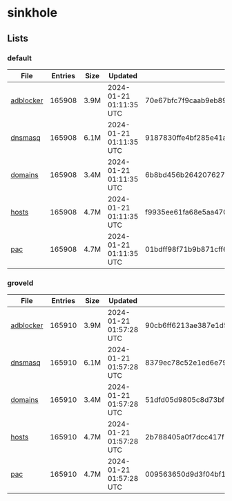 # sinkhole

## Lists

### default

|File|Entries|Size|Updated|Hash|
|-|-|-|-|-|
|[adblocker](https://raw.githubusercontent.com/groveld/sinkhole/lists/default/adblocker.txt)|165908|3.9M|2024-01-21 01:11:35 UTC|70e67bfc7f9caab9eb89c96b55de9372f02ed68dbd80d9fe1941d6a8dddee940|
|[dnsmasq](https://raw.githubusercontent.com/groveld/sinkhole/lists/default/dnsmasq.txt)|165908|6.1M|2024-01-21 01:11:35 UTC|9187830ffe4bf285e41afa50a1099706ef594d047496d04d150b77cb35d28a0c|
|[domains](https://raw.githubusercontent.com/groveld/sinkhole/lists/default/domains.txt)|165908|3.4M|2024-01-21 01:11:35 UTC|6b8bd456b264207627237cdca99be9a56cee8dbde093a48fbf265e4b35d3a518|
|[hosts](https://raw.githubusercontent.com/groveld/sinkhole/lists/default/hosts.txt)|165908|4.7M|2024-01-21 01:11:35 UTC|f9935ee61fa68e5aa4702e02b0318e26bebc351cd2a398bbc04419e4dced1006|
|[pac](https://raw.githubusercontent.com/groveld/sinkhole/lists/default/pac.txt)|165908|4.7M|2024-01-21 01:11:35 UTC|01bdff98f71b9b871cff678560c2659317ae6edab5fbc9a92925fb4cef0a77bd|

### groveld

|File|Entries|Size|Updated|Hash|
|-|-|-|-|-|
|[adblocker](https://raw.githubusercontent.com/groveld/sinkhole/lists/groveld/adblocker.txt)|165910|3.9M|2024-01-21 01:57:28 UTC|90cb6ff6213ae387e1d50901d87d6c5d396e2ec4fa4a7165af560781923d8d1e|
|[dnsmasq](https://raw.githubusercontent.com/groveld/sinkhole/lists/groveld/dnsmasq.txt)|165910|6.1M|2024-01-21 01:57:28 UTC|8379ec78c52e1ed6e7956a20c38343d1a651cfe92b7d6c2b9ceb00b53ec0ac40|
|[domains](https://raw.githubusercontent.com/groveld/sinkhole/lists/groveld/domains.txt)|165910|3.4M|2024-01-21 01:57:28 UTC|51dfd05d9805c8d73bf23b39034b70231f5298f60eece96f3e982549a063d7ea|
|[hosts](https://raw.githubusercontent.com/groveld/sinkhole/lists/groveld/hosts.txt)|165910|4.7M|2024-01-21 01:57:28 UTC|2b788405a0f7dcc417f8da2d17d26acf8655e02f695e00f10e193dcccc6be1c4|
|[pac](https://raw.githubusercontent.com/groveld/sinkhole/lists/groveld/pac.txt)|165910|4.7M|2024-01-21 01:57:28 UTC|009563650d9d3f04bf1052ea76244b426b82127b4a6f68923d3695abcbd66b8d|
